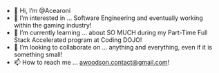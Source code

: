 - 👋 Hi, I’m @Acearoni
- 👀 I’m interested in ... Software Engineering and eventually working within the gaming industry!
- 🌱 I’m currently learning ... about SO MUCH during my Part-Time Full Stack Accelerated program at Coding DOJO!
- 💞️ I’m looking to collaborate on ... anything and everything, even if it is something small!
- 📫 How to reach me ... awoodson.contact@gmail.com!

<!---
Acearoni/Acearoni is a ✨ special ✨ repository because its `README.md` (this file) appears on your GitHub profile.
You can click the Preview link to take a look at your changes.
--->
